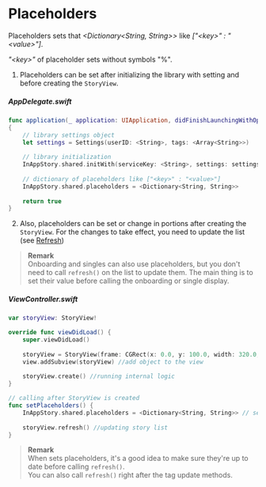 # Placeholders

Placeholders sets that *\<Dictionary\<String, String>>* like *["\<key>" : "\<value>"]*.

*"\<key>"* of placeholder sets without symbols "%".

1) Placeholders can be set after initializing the library with setting and before creating the `StoryView`.

##### AppDelegate.swift
```swift
func application(_ application: UIApplication, didFinishLaunchingWithOptions launchOptions: [UIApplication.LaunchOptionsKey: Any]?) -> Bool
{
    // library settings object
    let settings = Settings(userID: <String>, tags: <Array<String>>)
    
    // library initialization
    InAppStory.shared.initWith(serviceKey: <String>, settings: settings)
    
    // dictionary of placeholders like ["<key>" : "<value>"]
    InAppStory.shared.placeholders = <Dictionary<String, String>>
    
    return true
}
```

2) Also, placeholders can be set or change in portions after creating the `StoryView`. For the changes to take effect, you need to update the list (see [Refresh](Refresh.md))

> **Remark**  
> Onboarding and singles can also use placeholders, but you don't need to call `refresh()` on the list to update them. The main thing is to set their value before calling the onboarding or single display.

##### ViewController.swift
```swift
var storyView: StoryView!

override func viewDidLoad() {
    super.viewDidLoad()
        
    storyView = StoryView(frame: CGRect(x: 0.0, y: 100.0, width: 320.0, height: 160.0)) //initialize StoryView
    view.addSubview(storyView) //add object to the view
    
    storyView.create() //running internal logic
}

// calling after StoryView is created
func setPlaceholders() {
    InAppStory.shared.placeholders = <Dictionary<String, String>> // set placeholders values
    
    storyView.refresh() //updating story list
}
```
> **Remark**  
> When sets placeholders, it's a good idea to make sure they're up to date before calling `refresh()`.  
> You can also call `refresh()` right after the tag update methods.